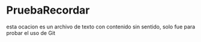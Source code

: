 # PruebaRecordar
esta ocacion es un archivo de texto con contenido sin sentido, solo fue para probar el uso de Git
